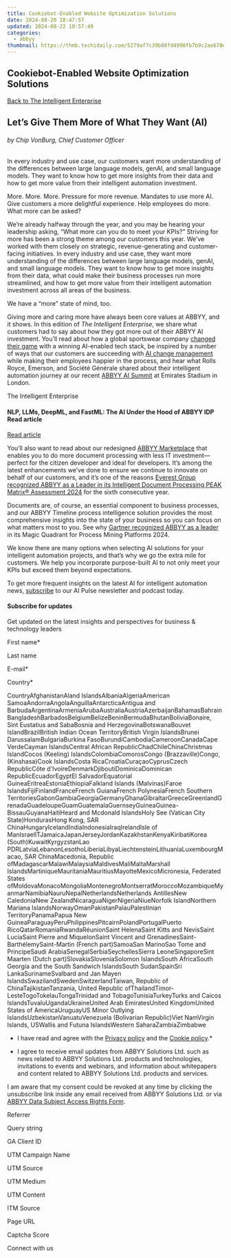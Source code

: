 ```yaml
---
title: Cookiebot-Enabled Website Optimization Solutions
date: 2024-08-20 18:47:57
updated: 2024-08-22 10:57:49
categories:
  - abbyy
thumbnail: https://thmb.techidaily.com/5279af7c39b88fd4998fb7b9c2ae678e663ed77151996f75dc42960cd65686db.jpg
---
```


## Cookiebot-Enabled Website Optimization Solutions

[Back to The Intelligent Enterprise](https://tools.techidaily.com/abbyy/products/)

## Let’s Give Them More of What They Want (AI)

###### by Chip VonBurg, Chief Customer Officer

In every industry and use case, our customers want more understanding of the differences between large language models, genAI, and small language models. They want to know how to get more insights from their data and how to get more value from their intelligent automation investment. 

More. More. More. Pressure for more revenue. Mandates to use more AI. Give customers a more delightful experience. Help employees do more. What more can be asked?

We’re already halfway through the year, and you may be hearing your leadership asking, “What more can you do to meet your KPIs?” Striving for more has been a strong theme among our customers this year. We’ve worked with them closely on strategic, revenue-generating and customer-facing initiatives. In every industry and use case, they want more understanding of the differences between large language models, genAI, and small language models. They want to know how to get more insights from their data, what could make their business processes run more streamlined, and how to get more value from their intelligent automation investment across all areas of the business. 

We have a “more” state of mind, too.

Giving more and caring more have always been core values at ABBYY, and it shows. In this edition of _The Intelligent Enterprise_, we share what customers had to say about how they got more out of their ABBYY AI investment. You’ll read about how a global sportswear company [changed their game](https://tools.techidaily.com/abbyy/products/) with a winning AI-enabled tech stack, be inspired by a number of ways that our customers are succeeding with [AI change management](https://tools.techidaily.com/abbyy/products/) while making their employees happier in the process, and hear what Rolls Royce, Emerson, and Société Générale shared about their intelligent automation journey at our recent [ABBYY AI Summit](https://tools.techidaily.com/abbyy/products/) at Emirates Stadium in London. 

The Intelligent Enterprise

#### NLP, LLMs, DeepML, and FastML: The AI Under the Hood of ABBYY IDP Read article

[Read article](https://tools.techidaily.com/abbyy/products/)

You’ll also want to read about our redesigned [ABBYY Marketplace](https://tools.techidaily.com/abbyy/products/) that enables you to do more document processing with less IT investment—perfect for the citizen developer and ideal for developers. It’s among the latest enhancements we’ve done to ensure we continue to innovate on behalf of our customers, and it’s one of the reasons [Everest Group recognized ABBYY as a Leader in its Intelligent Document Processing PEAK Matrix® Assessment 2024](https://tools.techidaily.com/abbyy/products/) for the sixth consecutive year. 

Documents are, of course, an essential component to business processes, and our ABBYY Timeline process intelligence solution provides the most comprehensive insights into the state of your business so you can focus on what matters most to you. See why [Gartner recognized ABBYY as a leader](https://tools.techidaily.com/abbyy/products/) in its Magic Quadrant for Process Mining Platforms 2024\. 

We know there are many options when selecting AI solutions for your intelligent automation projects, and that’s why we go the extra mile for customers. We help you incorporate purpose-built AI to not only meet your KPIs but exceed them beyond expectations. 

To get more frequent insights on the latest AI for intelligent automation news, [subscribe](https://tools.techidaily.com/abbyy/products/) to our AI Pulse newsletter and podcast today.

#### Subscribe for updates

Get updated on the latest insights and perspectives for business & technology leaders

First name\*

Last name

E-mail\*

Сountry\*

СountryAfghanistanAland IslandsAlbaniaAlgeriaAmerican SamoaAndorraAngolaAnguillaAntarcticaAntigua and BarbudaArgentinaArmeniaArubaAustraliaAustriaAzerbaijanBahamasBahrainBangladeshBarbadosBelgiumBelizeBeninBermudaBhutanBoliviaBonaire, Sint Eustatius and SabaBosnia and HerzegovinaBotswanaBouvet IslandBrazilBritish Indian Ocean TerritoryBritish Virgin IslandsBrunei DarussalamBulgariaBurkina FasoBurundiCambodiaCameroonCanadaCape VerdeCayman IslandsCentral African RepublicChadChileChinaChristmas IslandCocos (Keeling) IslandsColombiaComorosCongo (Brazzaville)Congo, (Kinshasa)Cook IslandsCosta RicaCroatiaCuraçaoCyprusCzech RepublicCôte d'IvoireDenmarkDjiboutiDominicaDominican RepublicEcuadorEgyptEl SalvadorEquatorial GuineaEritreaEstoniaEthiopiaFalkland Islands (Malvinas)Faroe IslandsFijiFinlandFranceFrench GuianaFrench PolynesiaFrench Southern TerritoriesGabonGambiaGeorgiaGermanyGhanaGibraltarGreeceGreenlandGrenadaGuadeloupeGuamGuatemalaGuernseyGuineaGuinea-BissauGuyanaHaitiHeard and Mcdonald IslandsHoly See (Vatican City State)HondurasHong Kong, SAR ChinaHungaryIcelandIndiaIndonesiaIraqIrelandIsle of ManIsraelITJamaicaJapanJerseyJordanKazakhstanKenyaKiribatiKorea (South)KuwaitKyrgyzstanLao PDRLatviaLebanonLesothoLiberiaLibyaLiechtensteinLithuaniaLuxembourgMacao, SAR ChinaMacedonia, Republic ofMadagascarMalawiMalaysiaMaldivesMaliMaltaMarshall IslandsMartiniqueMauritaniaMauritiusMayotteMexicoMicronesia, Federated States ofMoldovaMonacoMongoliaMontenegroMontserratMoroccoMozambiqueMyanmarNamibiaNauruNepalNetherlandsNetherlands AntillesNew CaledoniaNew ZealandNicaraguaNigerNigeriaNiueNorfolk IslandNorthern Mariana IslandsNorwayOmanPakistanPalauPalestinian TerritoryPanamaPapua New GuineaParaguayPeruPhilippinesPitcairnPolandPortugalPuerto RicoQatarRomaniaRwandaRéunionSaint HelenaSaint Kitts and NevisSaint LuciaSaint Pierre and MiquelonSaint Vincent and GrenadinesSaint-BarthélemySaint-Martin (French part)SamoaSan MarinoSao Tome and PrincipeSaudi ArabiaSenegalSerbiaSeychellesSierra LeoneSingaporeSint Maarten (Dutch part)SlovakiaSloveniaSolomon IslandsSouth AfricaSouth Georgia and the South Sandwich IslandsSouth SudanSpainSri LankaSurinameSvalbard and Jan Mayen IslandsSwazilandSwedenSwitzerlandTaiwan, Republic of ChinaTajikistanTanzania, United Republic ofThailandTimor-LesteTogoTokelauTongaTrinidad and TobagoTunisiaTurkeyTurks and Caicos IslandsTuvaluUgandaUkraineUnited Arab EmiratesUnited KingdomUnited States of AmericaUruguayUS Minor Outlying IslandsUzbekistanVanuatuVenezuela (Bolivarian Republic)Viet NamVirgin Islands, USWallis and Futuna IslandsWestern SaharaZambiaZimbabwe

* I have read and agree with the [Privacy policy](https://tools.techidaily.com/abbyy/products/) and the [Cookie policy](https://tools.techidaily.com/abbyy/products/).\*

* I agree to receive email updates from ABBYY Solutions Ltd. such as news related to ABBYY Solutions Ltd. products and technologies, invitations to events and webinars, and information about whitepapers and content related to ABBYY Solutions Ltd. products and services.  
    
I am aware that my consent could be revoked at any time by clicking the unsubscribe link inside any email received from ABBYY Solutions Ltd. or via [ABBYY Data Subject Access Rights Form](https://tools.techidaily.com/abbyy/products/).

Referrer

Query string

GA Client ID

UTM Campaign Name

UTM Source

UTM Medium

UTM Content

ITM Source

Page URL

Captcha Score

Connect with us

<ins class="adsbygoogle"
     style="display:block"
     data-ad-format="autorelaxed"
     data-ad-client="ca-pub-7571918770474297"
     data-ad-slot="1223367746"></ins>



<ins class="adsbygoogle"
     style="display:block"
     data-ad-client="ca-pub-7571918770474297"
     data-ad-slot="8358498916"
     data-ad-format="auto"
     data-full-width-responsive="true"></ins>
